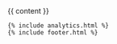 <!DOCTYPE html>
<html lang="en">
<head>
  <meta charset="utf-8">
  <meta http-equiv="X-UA-Compatible" content="IE=edge">
  <meta name="viewport" content="width=device-width, initial-scale=1">
  <!-- The above 3 meta tags *must* come first in the head; any other head content must come *after* these tags -->
  <title>{{ site.title }} | {{ page.title }}</title>

  <link rel="stylesheet" href="/assets/css/main.css">
  <!-- bower:css -->
  <link rel='stylesheet' href='../assets/lib/angular-ui-select/dist/select.css' />
  <link rel='stylesheet' href='../assets/lib/formio/css/formio.css' />
  <!-- endbower -->
  
  <link rel="stylesheet" href="https://maxcdn.bootstrapcdn.com/font-awesome/4.4.0/css/font-awesome.min.css">

  <!-- Favicons -->
  <link rel="apple-touch-icon" sizes="57x57" href="/assets/favicons/apple-touch-icon-57x57.png">
  <link rel="apple-touch-icon" sizes="60x60" href="/assets/favicons/apple-touch-icon-60x60.png">
  <link rel="apple-touch-icon" sizes="72x72" href="/assets/favicons/apple-touch-icon-72x72.png">
  <link rel="apple-touch-icon" sizes="76x76" href="/assets/favicons/apple-touch-icon-76x76.png">
  <link rel="apple-touch-icon" sizes="114x114" href="/assets/favicons/apple-touch-icon-114x114.png">
  <link rel="apple-touch-icon" sizes="120x120" href="/assets/favicons/apple-touch-icon-120x120.png">
  <link rel="apple-touch-icon" sizes="144x144" href="/assets/favicons/apple-touch-icon-144x144.png">
  <link rel="apple-touch-icon" sizes="152x152" href="/assets/favicons/apple-touch-icon-152x152.png">
  <link rel="apple-touch-icon" sizes="180x180" href="/assets/favicons/apple-touch-icon-180x180.png">
  <link rel="icon" type="image/png" href="/assets/favicons/favicon-32x32.png" sizes="32x32">
  <link rel="icon" type="image/png" href="/assets/favicons/android-chrome-192x192.png" sizes="192x192">
  <link rel="icon" type="image/png" href="/assets/favicons/favicon-96x96.png" sizes="96x96">
  <link rel="icon" type="image/png" href="/assets/favicons/favicon-16x16.png" sizes="16x16">
  <link rel="manifest" href="/assets/favicons/manifest.json">
  <meta name="msapplication-TileColor" content="#da532c">
  <meta name="msapplication-TileImage" content="/assets/favicons/mstile-144x144.png">
  <meta name="theme-color" content="#ffffff">
  
  <!-- Fonts -->
  <link href='https://fonts.googleapis.com/css?family=Roboto:400,700,100,500,300' rel='stylesheet' type='text/css'>
  <link href='https://fonts.googleapis.com/css?family=Fira+Sans:400,500,700' rel='stylesheet' type='text/css'>

  <!-- bower:js -->
  <script src="../assets/lib/jquery/dist/jquery.js"></script>
  <script src="../assets/lib/URIjs/src/URI.js"></script>
  <script src="../assets/lib/anchor-js/anchor.js"></script>
  <script src="../assets/lib/jquery.maskedinput/dist/jquery.maskedinput.js"></script>
  <script src="../assets/lib/angular/angular.js"></script>
  <script src="../assets/lib/angular-ui-select/dist/select.js"></script>
  <script src="../assets/lib/angular-paginate-anything/dist/paginate-anything-tpls.js"></script>
  <script src="../assets/lib/moment/moment.js"></script>
  <script src="../assets/lib/angular-moment/angular-moment.js"></script>
  <script src="../assets/lib/signature_pad/signature_pad.js"></script>
  <script src="../assets/lib/angular-sanitize/angular-sanitize.js"></script>
  <script src="../assets/lib/bootstrap-ui-datetime-picker/dist/datetime-picker.min.js"></script>
  <script src="../assets/lib/angular-bootstrap/ui-bootstrap-tpls.js"></script>
  <script src="../assets/lib/formio/dist/formio.js"></script>
  <!-- endbower -->
  
  <script src="/assets/js/main.js"></script>
</head>
<body ng-app='formApp'{% if page.controller %} ng-controller='{{ page.controller }}'{% endif %}>
  <div id="content" class="container">
    {{ content }}
    <!-- HTML5 shim and Respond.js for IE8 support of HTML5 elements and media queries -->
    <!-- WARNING: Respond.js doesn't work if you view the page via file:// -->
    <!--[if lt IE 9]>
    <script src="https://oss.maxcdn.com/html5shiv/3.7.2/html5shiv.min.js"></script>
    <script src="https://oss.maxcdn.com/respond/1.4.2/respond.min.js"></script>
    <![endif]-->
    
    {% include analytics.html %}
    {% include footer.html %}
  </div>
</body>
</html>
